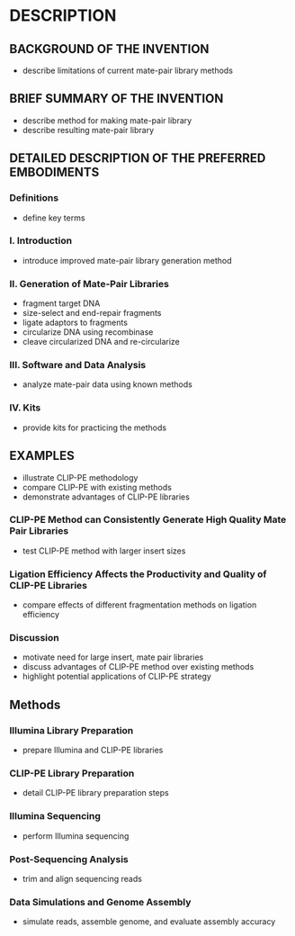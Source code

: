 # DESCRIPTION

## BACKGROUND OF THE INVENTION

- describe limitations of current mate-pair library methods

## BRIEF SUMMARY OF THE INVENTION

- describe method for making mate-pair library
- describe resulting mate-pair library

## DETAILED DESCRIPTION OF THE PREFERRED EMBODIMENTS

### Definitions

- define key terms

### I. Introduction

- introduce improved mate-pair library generation method

### II. Generation of Mate-Pair Libraries

- fragment target DNA
- size-select and end-repair fragments
- ligate adaptors to fragments
- circularize DNA using recombinase
- cleave circularized DNA and re-circularize

### III. Software and Data Analysis

- analyze mate-pair data using known methods

### IV. Kits

- provide kits for practicing the methods

## EXAMPLES

- illustrate CLIP-PE methodology
- compare CLIP-PE with existing methods
- demonstrate advantages of CLIP-PE libraries

### CLIP-PE Method can Consistently Generate High Quality Mate Pair Libraries

- test CLIP-PE method with larger insert sizes

### Ligation Efficiency Affects the Productivity and Quality of CLIP-PE Libraries

- compare effects of different fragmentation methods on ligation efficiency

### Discussion

- motivate need for large insert, mate pair libraries
- discuss advantages of CLIP-PE method over existing methods
- highlight potential applications of CLIP-PE strategy

## Methods

### Illumina Library Preparation

- prepare Illumina and CLIP-PE libraries

### CLIP-PE Library Preparation

- detail CLIP-PE library preparation steps

### Illumina Sequencing

- perform Illumina sequencing

### Post-Sequencing Analysis

- trim and align sequencing reads

### Data Simulations and Genome Assembly

- simulate reads, assemble genome, and evaluate assembly accuracy


